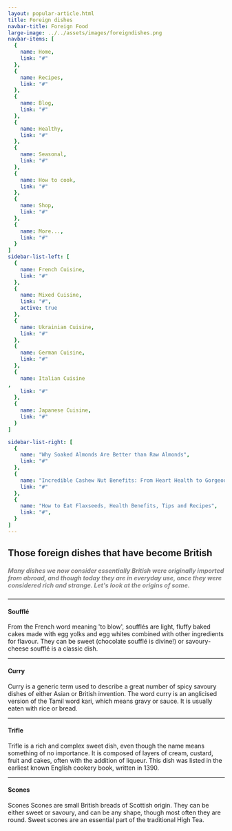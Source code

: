 ```yaml
---
layout: popular-article.html
title: Foreign dishes
navbar-title: Foreign Food
large-image: ../../assets/images/foreigndishes.png
navbar-items: [
  {
    name: Home,
    link: "#"
  },
  {
    name: Recipes,
    link: "#"
  },
  {
    name: Blog,
    link: "#"
  },
  {
    name: Healthy,
    link: "#"
  },
  {
    name: Seasonal,
    link: "#"
  },
  {
    name: How to cook,
    link: "#"
  },
  {
    name: Shop,
    link: "#"
  },
  {
    name: More...,
    link: "#"
  }
]
sidebar-list-left: [
  {
    name: French Сuisine,
    link: "#"
  },
  {
    name: Mixed Сuisine,
    link: "#",
    active: true
  },
  {
    name: Ukrainian Сuisine,
    link: "#"
  },
  {
    name: German Сuisine,
    link: "#"
  },
  {
    name: Italian Cuisine
,
    link: "#"
  },
  {
    name: Japanese Cuisine,
    link: "#"
  }
]

sidebar-list-right: [
  {
    name: "Why Soaked Almonds Are Better than Raw Almonds",
    link: "#"
  },
  {
    name: "Incredible Cashew Nut Benefits: From Heart Health to Gorgeous Hair",
    link: "#"
  },
  {
    name: "How to Eat Flaxseeds, Health Benefits, Tips and Recipes",
    link: "#",
  }
]
---
```

## Those foreign dishes that have become British

##### <div style="color: grey">Many dishes we now consider essentially British were originally imported from abroad, and though today they are in everyday use, once they were considered rich and strange. Let's look at the origins of some.</div>

* * *

#### Soufflé

From the French word meaning 'to blow', soufflés are light, fluffy baked cakes made with egg yolks and egg whites combined with other ingredients for flavour. They can be sweet (chocolate soufflé is divine!) or savoury- cheese soufflé is a classic dish.


* * *

#### Curry

Curry is a generic term used to describe a great number of spicy savoury dishes of either Asian or British invention. The word curry is an anglicised version of the Tamil word kari, which means gravy or sauce. It is usually eaten with rice or bread.



* * *

#### Trifle

Trifle is a rich and complex sweet dish, even though the name means something of no importance. It is composed of layers of cream, custard, fruit and cakes, often with the addition of liqueur. This dish was listed in the earliest known English cookery book, written in 1390\.



* * *

#### Scones

Scones Scones are small British breads of Scottish origin. They can be either sweet or savoury, and can be any shape, though most often they are round. Sweet scones are an essential part of the traditional High Tea.
